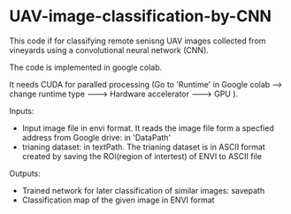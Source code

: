 # UAV-image-classification-by-CNN
This code if for classifying remote senisng UAV images collected from vineyards using a convolutional neural network (CNN).

The code is implemented in google colab.

It needs CUDA for paralled processing (Go to 'Runtime' in Google colab --> change runtime type ---> Hardware accelerator ---> GPU  ).

Inputs:

 -  Input image file in envi format. 
It reads the image file form a specfied address from Google drive: in 'DataPath'
 -  trianing dataset: in textPath.
 The trianing dataset is in ASCII format created by saving the ROI(region of intertest) of ENVI to ASCII file
 
 Outputs:
 - Trained network for later classification of similar images: savepath
 - Classification map of the given image in ENVI format 
 
 
 
